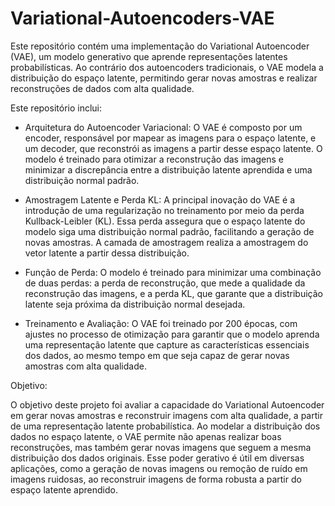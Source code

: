 # Variational-Autoencoders-VAE
Este repositório contém uma implementação do Variational Autoencoder (VAE), um modelo generativo que aprende representações latentes probabilísticas. Ao contrário dos autoencoders tradicionais, o VAE modela a distribuição do espaço latente, permitindo gerar novas amostras e realizar reconstruções de dados com alta qualidade.

Este repositório inclui:

- Arquitetura do Autoencoder Variacional: O VAE é composto por um encoder, responsável por mapear as imagens para o espaço latente, e um decoder, que reconstrói as imagens a partir desse espaço latente. O modelo é treinado para otimizar a reconstrução das imagens e minimizar a discrepância entre a distribuição latente aprendida e uma distribuição normal padrão.

- Amostragem Latente e Perda KL: A principal inovação do VAE é a introdução de uma regularização no treinamento por meio da perda Kullback-Leibler (KL). Essa perda assegura que o espaço latente do modelo siga uma distribuição normal padrão, facilitando a geração de novas amostras. A camada de amostragem realiza a amostragem do vetor latente a partir dessa distribuição.

- Função de Perda: O modelo é treinado para minimizar uma combinação de duas perdas: a perda de reconstrução, que mede a qualidade da reconstrução das imagens, e a perda KL, que garante que a distribuição latente seja próxima da distribuição normal desejada.

- Treinamento e Avaliação: O VAE foi treinado por 200 épocas, com ajustes no processo de otimização para garantir que o modelo aprenda uma representação latente que capture as características essenciais dos dados, ao mesmo tempo em que seja capaz de gerar novas amostras com alta qualidade.

Objetivo:

O objetivo deste projeto foi avaliar a capacidade do Variational Autoencoder em gerar novas amostras e reconstruir imagens com alta qualidade, a partir de uma representação latente probabilística. Ao modelar a distribuição dos dados no espaço latente, o VAE permite não apenas realizar boas reconstruções, mas também gerar novas imagens que seguem a mesma distribuição dos dados originais. Esse poder gerativo é útil em diversas aplicações, como a geração de novas imagens ou remoção de ruído em imagens ruidosas, ao reconstruir imagens de forma robusta a partir do espaço latente aprendido.
